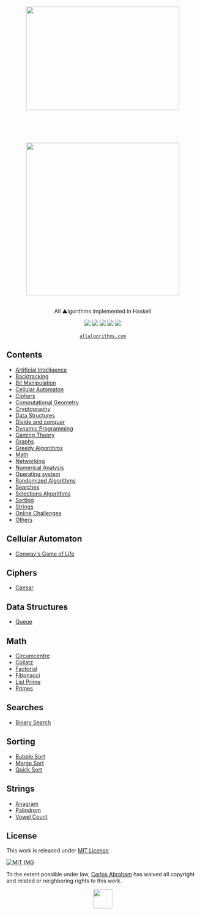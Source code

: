<div align="center">
    <br>
	<br>
    <br>
	<br>
	<img width="400" height="270" src="https://cdn.abranhe.com/projects/algorithms/logos/haskell.svg">
	<br>
	<br>
    <br>
	<br>
    <br>
	<br>
	<img src="https://cdn.abranhe.com/projects/algorithms/algorithms.svg" width="400px">
  <br>
	<br>
  <p>All ▲lgorithms implemented in Haskell</p>
	<a href="https://algorithms.abranhe.com"><img src="https://cdn.abranhe.com/projects/algorithms/badge.svg"></a>
	<a href="https://github.com/abranhe/algorithms/blob/master/license"><img src="https://img.shields.io/github/license/abranhe/algorithms.svg" /></a>
	<a href="https://cash.me/$abranhe"><img src="https://cdn.abranhe.com/badges/cash-me.svg"></a>
	<a href="https://www.patreon.com/abranhe"><img src="https://cdn.abranhe.com/badges/patreon.svg" /></a>
	<a href="https://paypal.me/abranhe/10"><img src="https://cdn.abranhe.com/badges/paypal.svg" /></a>
	<br>
	<br>
	<a href="https://allalgorithms.com"><code>allalgorithms.com</code></a>
</div>


## Contents

- [Artificial Intelligence](#artificial-intelligence)
- [Backtracking](#backtracking)
- [Bit Manipulation](#bit-manipulation)
- [Cellular Automaton](#cellular-automaton)
- [Ciphers](#ciphers)
- [Computational Geometry](#computational-geometry)
- [Cryptography](#cryptography)
- [Data Structures](#data-structures)
- [Divide and conquer](#divide-and-conquer)
- [Dynamic Programming](#dynamic-programming)
- [Gaming Theory](#gaming-theory)
- [Graphs](#graphs)
- [Greedy Algorithms](#greedy-algorithms)
- [Math](#math)
- [Networking](#networking)
- [Numerical Analysis](#numerical-analysis)
- [Operating system](#operating-system)
- [Randomized Algorithms](#randomized-algorithms)
- [Searches](#searches)
- [Selections Algorithms](#selections-algorithms)
- [Sorting](#sorting)
- [Strings](#strings)
- [Online Challenges](#online-challenges)
- [Others](#others)


## Cellular Automaton

- [Conway's Game of Life](cellular-automaton/ConwaysGameOfLife.hs)

## Ciphers

- [Caesar](ciphers/Caesar.hs)

## Data Structures

- [Queue](data-structures/Queue.hs)

## Math

- [Circumcentre](math/circumcentre.hs)
- [Collatz](math/collatz.hs)
- [Factorial](math/factorial.hs)
- [Fibonacci](math/fibonacci.hs)
- [List Prime](math/lispPrime.hs)
- [Primes](math/primes.hs)

## Searches

- [Binary Search](searches/BinarySearch.hs)

## Sorting

- [Bubble Sort](sorting/BubbleSort.hs)
- [Merge Sort](sorting/MergeSort.hs)
- [Quick Sort](sorting/QuickSort.hs)

## Strings

- [Anagram](strings/Anagram.hs)
- [Palindrom](strings/palindrome.hs)
- [Vowel Count](strings/vowel-count.hs)


## License

This work is released under [MIT License](https://github.com/abranhe/algorithms/blob/master/liceense)

[![MIT IMG](https://cdn.abranhe.com/projects/algorithms/mit-license.png)](https://github.com/abranhe/algorithms/blob/master/license)

To the extent possible under law, [Carlos Abraham](https://go.abranhe.com/github) has waived all copyright and related or neighboring rights to this work.


<div align="center">
	<a href="https://github.com/abranhe/algorithms">
		<img src="https://cdn.abranhe.com/projects/algorithms/logo.svg" width="50px">
	</a>
  <br>
</div>
